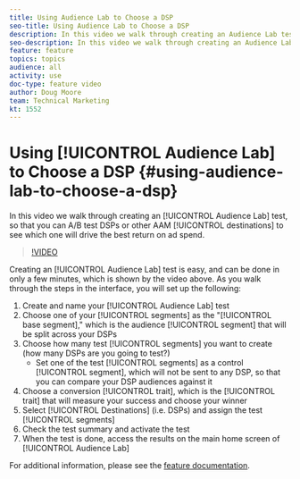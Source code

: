 ```yaml
---
title: Using Audience Lab to Choose a DSP
seo-title: Using Audience Lab to Choose a DSP
description: In this video we walk through creating an Audience Lab test, so that you can A/B test DSPs or other AAM destinations to see which one will drive the best return on ad spend.
seo-description: In this video we walk through creating an Audience Lab test, so that you can A/B test DSPs or other AAM destinations to see which one will drive the best return on ad spend.
feature: feature
topics: topics
audience: all
activity: use
doc-type: feature video
author: Doug Moore
team: Technical Marketing
kt: 1552
---
```


# Using [!UICONTROL Audience Lab] to Choose a DSP {#using-audience-lab-to-choose-a-dsp}

In this video we walk through creating an [!UICONTROL Audience Lab] test, so that you can A/B test DSPs or other AAM [!UICONTROL destinations] to see which one will drive the best return on ad spend.

>[!VIDEO](https://video.tv.adobe.com/v/24923/?quality=12)

Creating an [!UICONTROL Audience Lab] test is easy, and can be done in only a few minutes, which is shown by the video above. As you walk through the steps in the interface, you will set up the following:

1. Create and name your [!UICONTROL Audience Lab] test
1. Choose one of your [!UICONTROL segments] as the "[!UICONTROL base segment]," which is the audience [!UICONTROL segment] that will be split across your DSPs
1. Choose how many test [!UICONTROL segments] you want to create (how many DSPs are you going to test?)
    * Set one of the test [!UICONTROL segments] as a control [!UICONTROL segment], which will not be sent to any DSP, so that you can compare your DSP audiences against it
1. Choose a conversion [!UICONTROL trait], which is the [!UICONTROL trait] that will measure your success and choose your winner
1. Select [!UICONTROL Destinations] (i.e. DSPs) and assign the test [!UICONTROL segments]
1. Check the test summary and activate the test
1. When the test is done, access the results on the main home screen of [!UICONTROL Audience Lab]

For additional information, please see the [feature documentation](https://marketing.adobe.com/resources/help/en_US/aam/audience-lab.html).